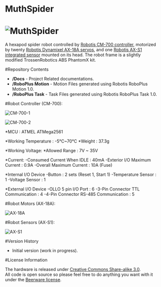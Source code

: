 # MuthSpider

![MuthSpider](https://s3-eu-west-1.amazonaws.com/muthspider/img/MuthSpider.png)<br>
==========
   
   A hexapod spider robot controlled by [Robotis CM-700 controller](http://support.robotis.com/en/product/auxdevice/controller/cm700_manual.htm), motorized by twenty [Robotis Dynamixel AX-18A servos](http://support.robotis.com/en/product/dynamixel/ax_series/ax-18f.htm), and one [Robotis AX-S1 integrated sensor](http://support.robotis.com/en/product/auxdevice/sensor/dxl_ax_s1.htm) mounted on its head. The robot frame is a slightly modified TrossenRobotics ABS PhantomX kit.
 
 

#Repository Contents


* **/Docs** - Project Related documentations.
* **/RoboPlus Motion** - Motion Files generated using Robotis RoboPlus Motion 1.0.
* **/RoboPlus Task** - Task Files generated using Robotis RoboPlus Task 1.0.

#Robot Controller (CM-700):

![CM-700-1](https://s3-eu-west-1.amazonaws.com/muthspider/img/CM700-1.png)

![CM-700-2](https://s3-eu-west-1.amazonaws.com/muthspider/img/CM700-2.png)


*MCU : ATMEL ATMega2561

*Working Temperature : -5℃~70℃
*Weight : 37.3g

*Working Voltage:
   *Allowed Range : 7V ~ 35V

*Current:
   -Consumed Current When IDLE  : 40mA
   -Exterior I/O Maximum Current : 0.9A
   -Overall Maximum Current : 10A (Fuse)

*Internal I/O Device
   -Button : 2 sets (Reset 1, Start 1)
   -Temperature Sensor : 1
   -Voltage Sensor : 1

*External I/O Device
   -OLLO 5 pin I/O Port : 6
   -3-Pin Connector TTL Communication : 4
   -4-Pin Connector RS-485 Communication : 5

#Robot Motors (AX-18A):

 
![AX-18A](https://s3-eu-west-1.amazonaws.com/muthspider/img/AX-18A.png)
 
#Robot Sensors (AX-S1):

 
![AX-S1](https://s3-eu-west-1.amazonaws.com/muthspider/img/AX-S1.png)



#Version History

* Initial version (work in progress).


#License Information

The hardware is released under [Creative Commons Share-alike 3.0](http://creativecommons.org/licenses/by-sa/3.0/).  
All code is open source so please feel free to do anything you want with it under the [Beerware license](http://en.wikipedia.org/wiki/Beerware).
